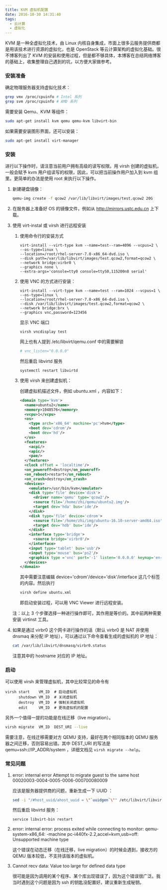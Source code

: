 ```yaml
---
title: KVM 虚拟机配置
date: 2016-10-30 14:31:40
tags:
  - 云计算
  - 虚拟化
---
```


KVM 是一种全虚拟化技术，由 Linux 内核自身集成，市面上很多云服务提供商都是用该技术进行资源的虚拟化，也是 OpenStack 等云计算架构的虚拟化基础。很不博客列出了 KVM 的安装和使用过程，但是都不够具体，本博客在总结网络博客的基础上，收集整理自己遇到的坑，以方便大家做参考。

<!-- more -->

### 安装准备

确定物理服务器支持虚拟化技术：

```sh
grep vmx /proc/cpuinfo # Intel 系列
grep svm /proc/cpuinfo # AMD 系列
```

需要安装 Qemu、KVM 等组件：

```sh
sudo apt-get install kvm qemu qemu-kvm libvirt-bin
```

如果需要安装图形界面，还可以安装：

```sh
sudo apt-get install virt-manager
```

### 安装

进行以下操作时，请注意当前用户拥有高级的读写权限。用 virsh 创建的虚拟机，一般会赋予 kvm 用户组读写的权限，因此，可以把当前操作用户加入到 kvm 组里。更简单的办法是使用 root 来执行以下操作。

1. 新建硬盘镜像：

   ```sh
   qemu-img create -f qcow2 /var/lib/libvirt/images/test.qcow2 20G
   ```

2. 在服务器上准备好 OS 的镜像文件，例如从 http://mirrors.ustc.edu.cn 上下载。

3. 使用 virt-instal 或 virsh 进行远程安装

   1. 使用命令行的安装方式

      ```shell
      virt-install --virt-type kvm --name=test--ram=4096 --vcpus=2 \
      --os-type=linux \
      --location=/root/rhel-server-7.0-x86_64-dvd.iso \
      --disk path=/var/lib/libvirt/images/test.qcow2,format=qcow2 \
      --network bridge:virbr0 \
      --graphics none \
      --extra-args='console=tty0 console=ttyS0,115200n8 serial'
      ```

   2. 使用 VNC 的方式进行安装：

      ```shell
      virt-install --virt-type kvm --name=test --ram=1024 --vcpus=1 \
      --os-type=linux \
      --location=/root/rhel-server-7.0-x86_64-dvd.iso \
      --disk /var/lib/libvirt/images/test.qcow2,format=qcow2 \
      --network bridge:brx \
      --graphics vnc,password=123456
      ```

      显示 VNC 端口

      ```shell
      virsh vncdisplay test
      ```

      网上也有人提到 /etc/libvirt/qemu.conf 中的需要解锁

      ```ini
      # vnc_listen="0.0.0.0"
      ```

      然后重启 libvirtd 服务

      ```shell
      systemctl restart libvirtd
      ```

   3. 使用 virsh 来创建虚拟机：

      创建虚拟机描述文件，例如 ubuntu.xml ，内容如下：

      ```xml
      <domain type='kvm'>
        <name>ubuntu2</name>
        <memory>1048576</memory>
        <vcpu>1</vcpu>
        <os>
          <type arch='x86_64' machine='pc'>hvm</type>
          <boot dev='cdrom'/>
          <boot dev='hd'/>
        </os>
        <features>
          <acpi/>
          <apic/>
          <pae/>
        </features>
        <clock offset = 'localtime'/>
        <on_poweroff>destroy</on_poweroff>
        <on_reboot>restart</on_reboot>
        <on_crash>destroy</on_crash>
        <devices>
          <emulator>/usr/bin/kvm</emulator>
          <disk type='file' device='disk'>
            <driver name='qemu' type='qcow2'/>
            <source file='/home/zhi/qemu/ubuntu2.img'/>
            <target dev='hda' bus='ide'/>
          </disk>
          <disk type='file' device='cdrom'>
            <source file='/home/zhi/img/ubuntu-16.10-server-amd64.iso'/>
            <target dev='hdb' bus='ide'/>
          </disk>
          <interface type='bridge'>
            <source bridge='virbr0'/>
          </interface>
          <input type='tablet' bus='usb'/>
          <input type='mouse' bus='ps2'/>
          <graphics type ='vnc' port='-1' listen='0.0.0.0' keymap='en-us'/>
        </devices>
      </domain>
      ```

      其中需要注意编辑 device='cdrom'/device='disk'/interface 这几个标签的内容。然后执行

      ```sh
      virsh define ubuntu.xml
      ```

      即启动安装过程，可以用 VNC Viewer 进行远程安装。

   注：以上 3 个步骤选择一种进行操作即可，其作用是等价的。其中前两种需要安装 virtinst 工具。

4. 如果是通过 virbr0 这个网卡进行操作的话（默认 virbr0 是 NAT 并使用 dnsmaq 来分配 IP 地址），可以通过以下命令查看生成的虚拟机的 IP 地址：

   ```sh
   cat /var/lib/libvirt/dnsmasq/virbr0.status
   ```

   注意其中的 hostname 对应的 IP 地址。

### 启动

可以使用 virsh 来管理虚拟机，其中比较常见的命令有

```
virsh start    VM_ID  # 启动虚拟机
      shutdown VM_ID  # 关闭虚拟机
      destroy  VM_ID  # 强制关闭虚拟机
      edit     VM_ID  # 更改虚拟机的配置
```

另外一个值得一提的功能是在线迁移（live migration）。

```sh
virsh migrate  VM_ID  DEST_URI --live
```

需要注意，在线迁移需要对方 QEMU 支持，最好在两个相同版本的 QEMU 服务器之间迁移，否则容易出错。其中 DEST_URI 的写法是 qemu+ssh://IP_ADDR/system ，详细文档见 `virsh migrate --help`。

### 常见问题

1. error: internal error Attempt to migrate guest to the same host 00020003-0004-0005-0006-000700080009

   应该是服务器提供商的问题，重新生成一下 UUID ：

   ```sh
   sed -i "/#host_uuid/ahost_uuid = \"`uuidgen`\"" /etc/libvirt/libvirtd.conf
   ```

   然后重启 libvirtd 服务：

   ```sh
   service libvirt-bin restart
   ```

2. error: internal error: process exited while connecting to monitor: qemu-system-x86_64: -machine pc-i440fx-2.2,accel=kvm,usb=off: Unsupported machine type

   这个错误在动态迁移（在线迁移，live migration）的时候会遇到，接收方的 QEMU 版本较低，不支持该版本的虚拟机。

3. Cannot recv data: Value too large for defined data type

   很可能是因为调用的某个程序、某个库出现错误了，因为这个错误很广泛。我当时遇到这个问题是因为 ssh 的钥匙没配置好。建议重新生成秘钥。
